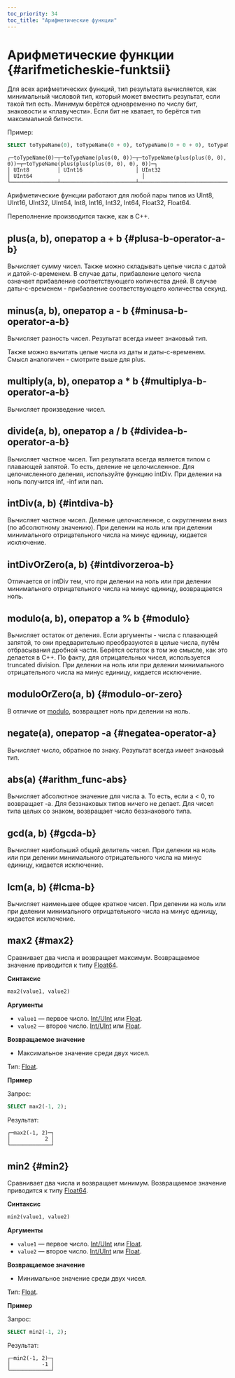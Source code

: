 ```yaml
---
toc_priority: 34
toc_title: "Арифметические функции"
---
```


# Арифметические функции {#arifmeticheskie-funktsii}

Для всех арифметических функций, тип результата вычисляется, как минимальный числовой тип, который может вместить результат, если такой тип есть. Минимум берётся одновременно по числу бит, знаковости и «плавучести». Если бит не хватает, то берётся тип максимальной битности.

Пример:

``` sql
SELECT toTypeName(0), toTypeName(0 + 0), toTypeName(0 + 0 + 0), toTypeName(0 + 0 + 0 + 0)
```

``` text
┌─toTypeName(0)─┬─toTypeName(plus(0, 0))─┬─toTypeName(plus(plus(0, 0), 0))─┬─toTypeName(plus(plus(plus(0, 0), 0), 0))─┐
│ UInt8         │ UInt16                 │ UInt32                          │ UInt64                                   │
└───────────────┴────────────────────────┴─────────────────────────────────┴──────────────────────────────────────────┘
```

Арифметические функции работают для любой пары типов из UInt8, UInt16, UInt32, UInt64, Int8, Int16, Int32, Int64, Float32, Float64.

Переполнение производится также, как в C++.

## plus(a, b), оператор a + b {#plusa-b-operator-a-b}

Вычисляет сумму чисел.
Также можно складывать целые числа с датой и датой-с-временем. В случае даты, прибавление целого числа означает прибавление соответствующего количества дней. В случае даты-с-временем - прибавление соответствующего количества секунд.

## minus(a, b), оператор a - b {#minusa-b-operator-a-b}

Вычисляет разность чисел. Результат всегда имеет знаковый тип.

Также можно вычитать целые числа из даты и даты-с-временем. Смысл аналогичен - смотрите выше для plus.

## multiply(a, b), оператор a \* b {#multiplya-b-operator-a-b}

Вычисляет произведение чисел.

## divide(a, b), оператор a / b {#dividea-b-operator-a-b}

Вычисляет частное чисел. Тип результата всегда является типом с плавающей запятой.
То есть, деление не целочисленное. Для целочисленного деления, используйте функцию intDiv.
При делении на ноль получится inf, -inf или nan.

## intDiv(a, b) {#intdiva-b}

Вычисляет частное чисел. Деление целочисленное, с округлением вниз (по абсолютному значению).
При делении на ноль или при делении минимального отрицательного числа на минус единицу, кидается исключение.

## intDivOrZero(a, b) {#intdivorzeroa-b}

Отличается от intDiv тем, что при делении на ноль или при делении минимального отрицательного числа на минус единицу, возвращается ноль.

## modulo(a, b), оператор a % b {#modulo}

Вычисляет остаток от деления.
Если аргументы - числа с плавающей запятой, то они предварительно преобразуются в целые числа, путём отбрасывания дробной части.
Берётся остаток в том же смысле, как это делается в C++. По факту, для отрицательных чисел, используется truncated division.
При делении на ноль или при делении минимального отрицательного числа на минус единицу, кидается исключение.

## moduloOrZero(a, b) {#modulo-or-zero}

В отличие от [modulo](#modulo), возвращает ноль при делении на ноль.

## negate(a), оператор -a {#negatea-operator-a}

Вычисляет число, обратное по знаку. Результат всегда имеет знаковый тип.

## abs(a) {#arithm_func-abs}

Вычисляет абсолютное значение для числа a. То есть, если a \< 0, то возвращает -a.
Для беззнаковых типов ничего не делает. Для чисел типа целых со знаком, возвращает число беззнакового типа.

## gcd(a, b) {#gcda-b}

Вычисляет наибольший общий делитель чисел.
При делении на ноль или при делении минимального отрицательного числа на минус единицу, кидается исключение.

## lcm(a, b) {#lcma-b}

Вычисляет наименьшее общее кратное чисел.
При делении на ноль или при делении минимального отрицательного числа на минус единицу, кидается исключение.


## max2 {#max2}

Сравнивает два числа и возвращает максимум. Возвращаемое значение приводится к типу [Float64](../../sql-reference/data-types/float.md).

**Синтаксис**

```sql
max2(value1, value2)
```

**Аргументы**

-   `value1` — первое число. [Int/UInt](../../sql-reference/data-types/int-uint.md) или [Float](../../sql-reference/data-types/float.md).
-   `value2` — второе число. [Int/UInt](../../sql-reference/data-types/int-uint.md) или [Float](../../sql-reference/data-types/float.md).

**Возвращаемое значение**

-   Максимальное значение среди двух чисел.

Тип: [Float](../../sql-reference/data-types/float.md).

**Пример**

Запрос:

```sql
SELECT max2(-1, 2);
```

Результат:

```text
┌─max2(-1, 2)─┐
│           2 │
└─────────────┘
```

## min2 {#min2}

Сравнивает два числа и возвращает минимум. Возвращаемое значение приводится к типу [Float64](../../sql-reference/data-types/float.md).

**Синтаксис**

```sql
min2(value1, value2)
```

**Аргументы**

-   `value1` — первое число. [Int/UInt](../../sql-reference/data-types/int-uint.md) или [Float](../../sql-reference/data-types/float.md).
-   `value2` — второе число. [Int/UInt](../../sql-reference/data-types/int-uint.md) или [Float](../../sql-reference/data-types/float.md).

**Возвращаемое значение**

-   Минимальное значение среди двух чисел.

Тип: [Float](../../sql-reference/data-types/float.md).

**Пример**

Запрос:

```sql
SELECT min2(-1, 2);
```

Результат:

```text
┌─min2(-1, 2)─┐
│          -1 │
└─────────────┘
```


